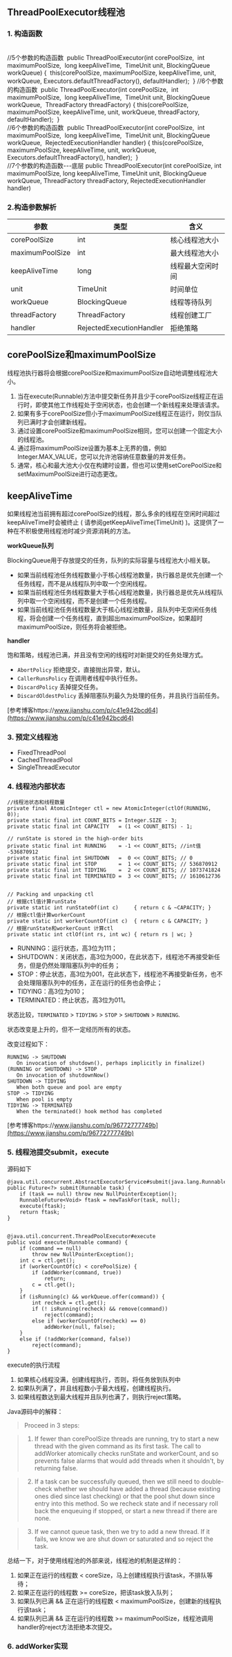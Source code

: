 ## ThreadPoolExecutor线程池


### 1. 构造函数


​	
​	//5个参数的构造函数
​	public ThreadPoolExecutor(int corePoolSize,
​	                          int maximumPoolSize,
​	                          long keepAliveTime,
​	                          TimeUnit unit,
​	                          BlockingQueue<Runnable> workQueue) {
​	    this(corePoolSize, maximumPoolSize, keepAliveTime, unit, workQueue,
​	         Executors.defaultThreadFactory(), defaultHandler);
​	}
​	//6个参数的构造函数
​	public ThreadPoolExecutor(int corePoolSize,
​	                          int maximumPoolSize,
​	                          long keepAliveTime,
​	                          TimeUnit unit,
​	                          BlockingQueue<Runnable> workQueue,
​	                          ThreadFactory threadFactory) {
​	    this(corePoolSize, maximumPoolSize, keepAliveTime, unit, workQueue,
​	         threadFactory, defaultHandler);
​	}
​	
​	//6个参数的构造函数
​	public ThreadPoolExecutor(int corePoolSize,
​	                          int maximumPoolSize,
​	                          long keepAliveTime,
​	                          TimeUnit unit,
​	                          BlockingQueue<Runnable> workQueue,
​	                          RejectedExecutionHandler handler) {
​	    this(corePoolSize, maximumPoolSize, keepAliveTime, unit, workQueue,
​	         Executors.defaultThreadFactory(), handler);
​	}
​	
	//7个参数的构造函数---底层
	public ThreadPoolExecutor(int corePoolSize,
	                          int maximumPoolSize,
	                          long keepAliveTime,
	                          TimeUnit unit,
	                          BlockingQueue<Runnable> workQueue,
	                          ThreadFactory threadFactory,
	                          RejectedExecutionHandler handler)

### 2.构造参数解析

| 参数            | 类型                     | 含义             |
| --------------- | ------------------------ | ---------------- |
| corePoolSize    | int                      | 核心线程池大小   |
| maximumPoolSize | int                      | 最大线程池大小   |
| keepAliveTime   | long                     | 线程最大空闲时间 |
| unit            | TimeUnit                 | 时间单位         |
| workQueue       | BlockingQueue<Runnable>  | 线程等待队列     |
| threadFactory   | ThreadFactory            | 线程创建工厂     |
| handler         | RejectedExecutionHandler | 拒绝策略         |



**corePoolSize和maximumPoolSize**
---

线程池执行器将会根据corePoolSize和maximumPoolSize自动地调整线程池大小。

1. 当在execute(Runnable)方法中提交新任务并且少于corePoolSize线程正在运行时，即使其他工作线程处于空闲状态，也会创建一个新线程来处理该请求。
2. 如果有多于corePoolSize但小于maximumPoolSize线程正在运行，则仅当队列已满时才会创建新线程。
3. 通过设置corePoolSize和maximumPoolSize相同，您可以创建一个固定大小的线程池。 
4. 通过将maximumPoolSize设置为基本上无界的值，例如Integer.MAX_VALUE，您可以允许池容纳任意数量的并发任务。 
5. 通常，核心和最大池大小仅在构建时设置，但也可以使用setCorePoolSize和setMaximumPoolSize进行动态更改。

**keepAliveTime**
---
如果线程池当前拥有超过corePoolSize的线程，那么多余的线程在空闲时间超过keepAliveTime时会被终止 ( 请参阅getKeepAliveTime(TimeUnit) )。这提供了一种在不积极使用线程池时减少资源消耗的方法。

**workQueue队列**

BlockingQueue用于存放提交的任务，队列的实际容量与线程池大小相关联。

- 如果当前线程池任务线程数量小于核心线程池数量，执行器总是优先创建一个任务线程，而不是从线程队列中取一个空闲线程。
- 如果当前线程池任务线程数量大于核心线程池数量，执行器总是优先从线程队列中取一个空闲线程，而不是创建一个任务线程。
- 如果当前线程池任务线程数量大于核心线程池数量，且队列中无空闲任务线程，将会创建一个任务线程，直到超出maximumPoolSize，如果超时maximumPoolSize，则任务将会被拒绝。


**handler**

饱和策略，线程池已满，并且没有空闲的线程时对新提交的任务处理方式。

- `AbortPolicy`  拒绝提交，直接抛出异常，默认。
- `CallerRunsPolicy` 在调用者线程中执行任务。
- `DiscardPolicy` 丢掉提交任务。
- `DiscardOldestPolicy` 丢掉阻塞队列最久为处理的任务，并且执行当前任务。



[参考博客https://www.jianshu.com/p/c41e942bcd64](https://www.jianshu.com/p/c41e942bcd64)

### 3. 预定义线程池

- FixedThreadPool
- CachedThreadPool
- SingleThreadExecutor

### 4. 线程池内部状态


	//线程池状态和线程数量
	private final AtomicInteger ctl = new AtomicInteger(ctlOf(RUNNING, 0));
	private static final int COUNT_BITS = Integer.SIZE - 3;
	private static final int CAPACITY   = (1 << COUNT_BITS) - 1;
	
	// runState is stored in the high-order bits
	private static final int RUNNING    = -1 << COUNT_BITS; //int值 -536870912
	private static final int SHUTDOWN   =  0 << COUNT_BITS; // 0
	private static final int STOP       =  1 << COUNT_BITS; // 536870912
	private static final int TIDYING    =  2 << COUNT_BITS; // 1073741824
	private static final int TERMINATED =  3 << COUNT_BITS; // 1610612736


    // Packing and unpacking ctl
    // 根据ctl值计算runState
    private static int runStateOf(int c)     { return c & ~CAPACITY; }
    // 根据ctl值计算workerCount
    private static int workerCountOf(int c)  { return c & CAPACITY; }
    // 根据runState和workerCount 计算ctl
    private static int ctlOf(int rs, int wc) { return rs | wc; }

- RUNNING：运行状态，高3位为111；
- SHUTDOWN：关闭状态，高3位为000，在此状态下，线程池不再接受新任务，但是仍然处理阻塞队列中的任务；
- STOP：停止状态，高3位为001，在此状态下，线程池不再接受新任务，也不会处理阻塞队列中的任务，正在运行的任务也会停止；
- TIDYING：高3位为010；
- TERMINATED：终止状态，高3位为011。

状态比较，`TERMINATED` > `TIDYING` > `STOP` > `SHUTDOWN` > `RUNNING`.

状态改变是上升的，但不一定经历所有的状态。

改变过程如下：

    RUNNING -> SHUTDOWN
       On invocation of shutdown(), perhaps implicitly in finalize()
    (RUNNING or SHUTDOWN) -> STOP
       On invocation of shutdownNow()
    SHUTDOWN -> TIDYING
       When both queue and pool are empty
    STOP -> TIDYING
       When pool is empty
    TIDYING -> TERMINATED
       When the terminated() hook method has completed


[参考博客https://www.jianshu.com/p/96772777749b](https://www.jianshu.com/p/96772777749b)

### 5. 线程池提交submit，execute


源码如下


	@java.util.concurrent.AbstractExecutorService#submit(java.lang.Runnable)
	public Future<?> submit(Runnable task) {
	    if (task == null) throw new NullPointerException();
	    RunnableFuture<Void> ftask = newTaskFor(task, null);
	    execute(ftask);
	    return ftask;
	}


	@java.util.concurrent.ThreadPoolExecutor#execute
	public void execute(Runnable command) {
	    if (command == null)
	        throw new NullPointerException();
	    int c = ctl.get();
	    if (workerCountOf(c) < corePoolSize) {
	        if (addWorker(command, true))
	            return;
	        c = ctl.get();
	    }
	    if (isRunning(c) && workQueue.offer(command)) {
	        int recheck = ctl.get();
	        if (! isRunning(recheck) && remove(command))
	            reject(command);
	        else if (workerCountOf(recheck) == 0)
	            addWorker(null, false);
	    }
	    else if (!addWorker(command, false))
	        reject(command);
	}


execute的执行流程

1. 如果核心线程没满，创建线程执行，否则，将任务放到队列中
2. 如果队列满了，并且线程数小于最大线程，创建线程执行。
3. 如果线程数达到最大线程并且队列也满了，则执行reject策略。

Java源码中的解释：
>  Proceed in 3 steps:

>    1. If fewer than corePoolSize threads are running, try to
      start a new thread with the given command as its first
      task.  The call to addWorker atomically checks runState and
      workerCount, and so prevents false alarms that would add
      threads when it shouldn't, by returning false.

>    2. If a task can be successfully queued, then we still need
      to double-check whether we should have added a thread
      (because existing ones died since last checking) or that
      the pool shut down since entry into this method. So we
      recheck state and if necessary roll back the enqueuing if
      stopped, or start a new thread if there are none.

>    3. If we cannot queue task, then we try to add a new
      thread.  If it fails, we know we are shut down or saturated
      and so reject the task.

总结一下，对于使用线程池的外部来说，线程池的机制是这样的：

1. 如果正在运行的线程数 < coreSize，马上创建线程执行该task，不排队等待；
2. 如果正在运行的线程数 >= coreSize，把该task放入队列；
3. 如果队列已满 && 正在运行的线程数 < maximumPoolSize，创建新的线程执行该task；
4. 如果队列已满 && 正在运行的线程数 >= maximumPoolSize，线程池调用handler的reject方法拒绝本次提交。


### 6. addWorker实现





